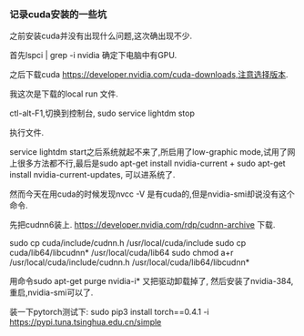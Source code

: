 ### 记录cuda安装的一些坑


之前安装cuda并没有出现什么问题,这次确出现不少.

首先lspci | grep -i nvidia 确定下电脑中有GPU.

之后下载cuda https://developer.nvidia.com/cuda-downloads,注意选择版本.

我这次是下载的local run 文件.

ctl-alt-F1,切换到控制台, sudo service lightdm stop

执行文件.

service lightdm start之后系统就起不来了,所启用了low-graphic mode,试用了网上很多方法都不行,最后是sudo apt-get install nvidia-current + sudo apt-get install nvidia-current-updates, 可以进系统了.


然而今天在用cuda的时候发现nvcc -V 是有cuda的,但是nvidia-smi却说没有这个命令.


先把cudnn6装上. https://developer.nvidia.com/rdp/cudnn-archive 下载.

sudo cp cuda/include/cudnn.h    /usr/local/cuda/include 
sudo cp cuda/lib64/libcudnn*    /usr/local/cuda/lib64
sudo chmod a+r /usr/local/cuda/include/cudnn.h   /usr/local/cuda/lib64/libcudnn*


用命令sudo apt-get purge nvidia-i\* 又把驱动卸载掉了, 然后安装了nvidia-384,重启,nvidia-smi可以了.

装一下pytorch测试下: sudo pip3 install torch==0.4.1 -i https://pypi.tuna.tsinghua.edu.cn/simple

